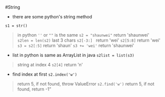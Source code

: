 #String

- there are some python's string method

`s1 = str()`
> in python `''` or `""` is the same
`s2 = "shaunwei"` 
> return 'shaunwei'
`s2len = len(s2)`
> last 3 chars
`s2[-3:] `
> return 'wei'
`s2[5:8]`
> return 'wei'
`s3 = s2[:5]`
> return 'shaun'
`s3 += 'wei'`
> return 'shaunwei'

- list in python is same as ArrayList in java
`s2list = list(s3)`
> string at index 4
`s2[4]`
> return 'n'

- find index at first
`s2.index('w')` 
> return 5, if not found, throw ValueError
`s2.find('w')` 
> return 5, if not found, return -1”

